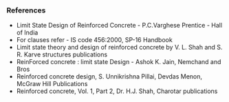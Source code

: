 ### References
- Limit State Design of Reinforced Concrete - P.C.Varghese Prentice - Hall of India
- For clauses refer - IS code 456:2000, SP-16 Handbook
- Limit state theory and design of reinforced concrete by V. L. Shah and S. R. Karve structures publications
- ReinForced concrete : limit state Design - Ashok K. Jain, Nemchand and Bros
- Reinforced concrete design, S. Unnikrishna Pillai, Devdas Menon, McGraw Hill Publications
- Reinforced concrete, Vol. 1, Part 2, Dr. H.J. Shah, Charotar publications

